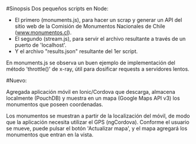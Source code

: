 ﻿#Sinopsis
Dos pequeños scripts en Node:

- El primero (monuments.js), para hacer un scrap y generar un API del sitio web de la Comisión de Monumentos Nacionales de Chile (www.monumentos.cl).
- El segundo (stream.js), para servir el archivo resultante a través de un puerto de 'localhost'.
- Y el archivo "results.json" resultante del 1er script.

En monuments.js se observa un buen ejemplo de implementación del método 'throttle()' de x-ray, útil para dosificar requests a servidores lentos.

#Nuevo:

Agregada aplicación móvil en Ionic/Cordova que descarga, almacena localmente (PouchDB) y muestra en un mapa (Google Maps API v3) los monumentos que poseen coordenadas.

Los monumentos se muestran a partir de la localización del móvil, de modo que la aplicación necesita utilizar el GPS (ngCordova). Conforme el usuario se mueve, puede pulsar el botón 'Actualizar mapa', y el mapa agregará los monumentos que entran en la vista.